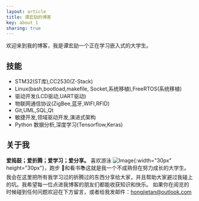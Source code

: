 ```yaml
---
layout: article
title: 谭宏劼的博客
key: about_1
sharing: true
---
```


欢迎来到我的博客，我是谭宏劼一个正在学习嵌入式的大学生。

## 技能

- STM32(ST库),CC2530(Z-Stack)
- Linux(bash,bootload,makefile,	Socket,系统移植),FreeRTOS(系统移植)
- 驱动开发(LCD驱动,UART驱动)
- 物联网通信协议(ZigBee,蓝牙,WIFI,RFID)
- Git,UML,SQL,Qt
- 敏捷开发,领域驱动开发,演进式架构
- Python 数据分析,深度学习(Tensorflow,Keras)
<!--more-->

## 关于我

**爱捣鼓；爱折腾；爱学习；爱分享。** 喜欢游泳 ![Image](https://s1.ax1x.com/2020/06/23/NUOgKA.png){:width="30px" height="30px"}，跑步 :runner:和看书:books:这就是我一个不成熟但在努力成长的大学生。  
我会在这里把所有我学习过的折腾过的东西分享给大家，并且帮助大家避过我碰上的坑。我希望每一位点进我博客的朋友们都能收获知识和快乐。
如果你在阅览的时候碰到任何问题欢迎在下方留言，或者给我发邮件：[hongjietan@outlook.com](mailto:hongjietan@outlook.com)
